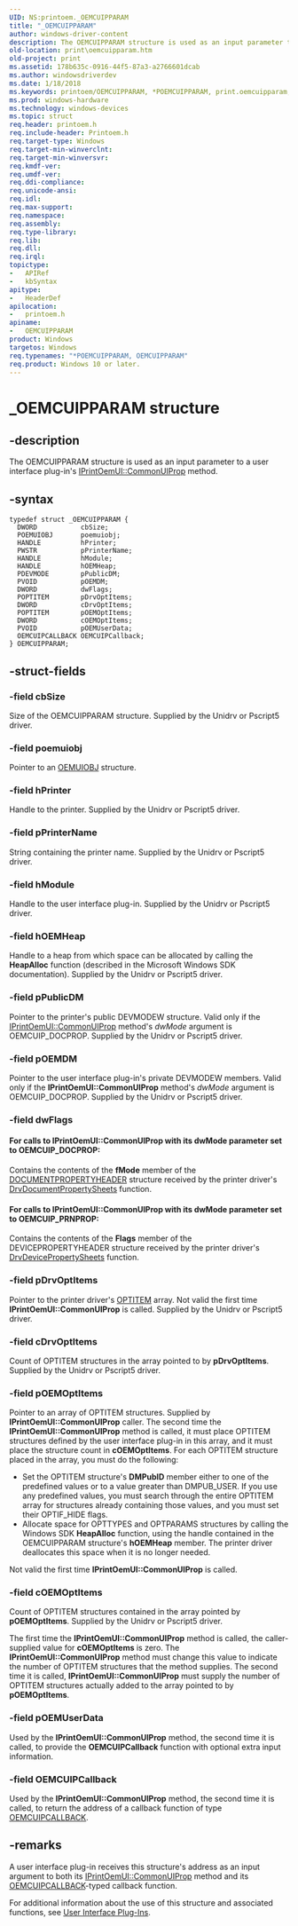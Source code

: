 ```yaml
---
UID: NS:printoem._OEMCUIPPARAM
title: "_OEMCUIPPARAM"
author: windows-driver-content
description: The OEMCUIPPARAM structure is used as an input parameter to a user interface plug-in's IPrintOemUI::CommonUIProp method.
old-location: print\oemcuipparam.htm
old-project: print
ms.assetid: 178b635c-0916-44f5-87a3-a2766601dcab
ms.author: windowsdriverdev
ms.date: 1/18/2018
ms.keywords: printoem/OEMCUIPPARAM, *POEMCUIPPARAM, print.oemcuipparam, _OEMCUIPPARAM, print_unidrv-pscript_ui_6ea92d10-0152-4bb2-a79b-0f6c29507e8c.xml, OEMCUIPPARAM structure [Print Devices], OEMCUIPPARAM
ms.prod: windows-hardware
ms.technology: windows-devices
ms.topic: struct
req.header: printoem.h
req.include-header: Printoem.h
req.target-type: Windows
req.target-min-winverclnt: 
req.target-min-winversvr: 
req.kmdf-ver: 
req.umdf-ver: 
req.ddi-compliance: 
req.unicode-ansi: 
req.idl: 
req.max-support: 
req.namespace: 
req.assembly: 
req.type-library: 
req.lib: 
req.dll: 
req.irql: 
topictype:
-	APIRef
-	kbSyntax
apitype:
-	HeaderDef
apilocation:
-	printoem.h
apiname:
-	OEMCUIPPARAM
product: Windows
targetos: Windows
req.typenames: "*POEMCUIPPARAM, OEMCUIPPARAM"
req.product: Windows 10 or later.
---
```


# _OEMCUIPPARAM structure


## -description


The OEMCUIPPARAM structure is used as an input parameter to a user interface plug-in's <a href="https://msdn.microsoft.com/library/windows/hardware/ff554159">IPrintOemUI::CommonUIProp</a> method.


## -syntax


````
typedef struct _OEMCUIPPARAM {
  DWORD           cbSize;
  POEMUIOBJ       poemuiobj;
  HANDLE          hPrinter;
  PWSTR           pPrinterName;
  HANDLE          hModule;
  HANDLE          hOEMHeap;
  PDEVMODE        pPublicDM;
  PVOID           pOEMDM;
  DWORD           dwFlags;
  POPTITEM        pDrvOptItems;
  DWORD           cDrvOptItems;
  POPTITEM        pOEMOptItems;
  DWORD           cOEMOptItems;
  PVOID           pOEMUserData;
  OEMCUIPCALLBACK OEMCUIPCallback;
} OEMCUIPPARAM;
````


## -struct-fields




### -field cbSize

Size of the OEMCUIPPARAM structure. Supplied by the Unidrv or Pscript5 driver.


### -field poemuiobj

Pointer to an <a href="..\printoem\ns-printoem-_oemuiobj.md">OEMUIOBJ</a> structure.


### -field hPrinter

Handle to the printer. Supplied by the Unidrv or Pscript5 driver.


### -field pPrinterName

String containing the printer name. Supplied by the Unidrv or Pscript5 driver.


### -field hModule

Handle to the user interface plug-in. Supplied by the Unidrv or Pscript5 driver.


### -field hOEMHeap

Handle to a heap from which space can be allocated by calling the <b>HeapAlloc</b> function (described in the Microsoft Windows SDK documentation). Supplied by the Unidrv or Pscript5 driver.


### -field pPublicDM

Pointer to the printer's public DEVMODEW structure. Valid only if the <a href="https://msdn.microsoft.com/library/windows/hardware/ff554159">IPrintOemUI::CommonUIProp</a> method's <i>dwMode</i> argument is OEMCUIP_DOCPROP. Supplied by the Unidrv or Pscript5 driver.


### -field pOEMDM

Pointer to the user interface plug-in's private DEVMODEW members. Valid only if the <b>IPrintOemUI::CommonUIProp</b> method's <i>dwMode</i> argument is OEMCUIP_DOCPROP. Supplied by the Unidrv or Pscript5 driver.


### -field dwFlags




#### For calls to IPrintOemUI::CommonUIProp with its dwMode parameter set to OEMCUIP_DOCPROP:

Contains the contents of the <b>fMode</b> member of the <a href="..\winddiui\ns-winddiui-_documentpropertyheader.md">DOCUMENTPROPERTYHEADER</a> structure received by the printer driver's <a href="..\winddiui\nf-winddiui-drvdocumentpropertysheets.md">DrvDocumentPropertySheets</a> function.


#### For calls to IPrintOemUI::CommonUIProp with its dwMode parameter set to OEMCUIP_PRNPROP:

Contains the contents of the <b>Flags</b> member of the DEVICEPROPERTYHEADER structure received by the printer driver's <a href="..\winddiui\nf-winddiui-drvdevicepropertysheets.md">DrvDevicePropertySheets</a> function.


### -field pDrvOptItems

Pointer to the printer driver's <a href="..\compstui\ns-compstui-_optitem.md">OPTITEM</a> array. Not valid the first time <b>IPrintOemUI::CommonUIProp</b> is called. Supplied by the Unidrv or Pscript5 driver.


### -field cDrvOptItems

Count of OPTITEM structures in the array pointed to by <b>pDrvOptItems</b>. Supplied by the Unidrv or Pscript5 driver.


### -field pOEMOptItems

Pointer to an array of OPTITEM structures. Supplied by <b>IPrintOemUI::CommonUIProp</b> caller. The second time the <b>IPrintOemUI::CommonUIProp</b> method is called, it must place OPTITEM structures defined by the user interface plug-in in this array, and it must place the structure count in <b>cOEMOptItems</b>. For each OPTITEM structure placed in the array, you must do the following:
<ul>
<li>
Set the OPTITEM structure's <b>DMPubID</b> member either to one of the predefined values or to a value greater than DMPUB_USER. If you use any predefined values, you must search through the entire OPTITEM array for structures already containing those values, and you must set their OPTIF_HIDE flags.

</li>
<li>
Allocate space for OPTTYPES and OPTPARAMS structures by calling the Windows SDK <b>HeapAlloc</b> function, using the handle contained in the OEMCUIPPARAM structure's <b>hOEMHeap</b> member. The printer driver deallocates this space when it is no longer needed.

</li>
</ul>Not valid the first time <b>IPrintOemUI::CommonUIProp</b> is called.


### -field cOEMOptItems

Count of OPTITEM structures contained in the array pointed by <b>pOEMOptItems</b>. Supplied by the Unidrv or Pscript5 driver.

The first time the <b>IPrintOemUI::CommonUIProp</b> method is called, the caller-supplied value for <b>cOEMOptItems</b> is zero. The <b>IPrintOemUI::CommonUIProp</b> method must change this value to indicate the number of OPTITEM structures that the method supplies. The second time it is called, <b>IPrintOemUI::CommonUIProp</b> must supply the number of OPTITEM structures actually added to the array pointed to by <b>pOEMOptItems</b>.


### -field pOEMUserData

Used by the <b>IPrintOemUI::CommonUIProp</b> method, the second time it is called, to provide the <b>OEMCUIPCallback</b> function with optional extra input information.


### -field OEMCUIPCallback

Used by the <b>IPrintOemUI::CommonUIProp</b> method, the second time it is called, to return the address of a callback function of type <a href="..\printoem\nc-printoem-oemcuipcallback.md">OEMCUIPCALLBACK</a>.


## -remarks


A user interface plug-in receives this structure's address as an input argument to both its <a href="https://msdn.microsoft.com/library/windows/hardware/ff554159">IPrintOemUI::CommonUIProp</a> method and its <a href="..\printoem\nc-printoem-oemcuipcallback.md">OEMCUIPCALLBACK</a>-typed callback function.

For additional information about the use of this structure and associated functions, see <a href="https://msdn.microsoft.com/22ac2af6-37d8-4913-95af-9c3dc8576d40">User Interface Plug-Ins</a>.


